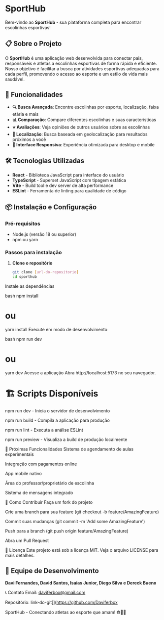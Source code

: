 # SportHub

Bem-vindo ao **SportHub** - sua plataforma completa para encontrar escolinhas esportivas!

## 📋 Sobre o Projeto

O **SportHub** é uma aplicação web desenvolvida para conectar pais, responsáveis e atletas a escolinhas esportivas de forma rápida e eficiente. Nosso objetivo é facilitar a busca por atividades esportivas adequadas para cada perfil, promovendo o acesso ao esporte e um estilo de vida mais saudável.

## 🚀 Funcionalidades

- **🔍 Busca Avançada**: Encontre escolinhas por esporte, localização, faixa etária e mais
- **📊 Comparação**: Compare diferentes escolinhas e suas características
- **⭐ Avaliações**: Veja opiniões de outros usuários sobre as escolinhas
- **📍 Localização**: Busca baseada em geolocalização para resultados próximos a você
- **📱 Interface Responsiva**: Experiência otimizada para desktop e mobile

## 🛠️ Tecnologias Utilizadas

- **React** - Biblioteca JavaScript para interface do usuário
- **TypeScript** - Superset JavaScript com tipagem estática
- **Vite** - Build tool e dev server de alta performance
- **ESLint** - Ferramenta de linting para qualidade de código

## 📦 Instalação e Configuração

### Pré-requisitos
- Node.js (versão 18 ou superior)
- npm ou yarn

### Passos para instalação

1. **Clone o repositório**
   ```bash
   git clone [url-do-repositorio]
   cd sporthub
Instale as dependências

bash
npm install
# ou
yarn install
Execute em modo de desenvolvimento

bash
npm run dev
# ou
yarn dev
Acesse a aplicação
Abra http://localhost:5173 no seu navegador.

# 🏗️ Scripts Disponíveis
npm run dev - Inicia o servidor de desenvolvimento

npm run build - Compila a aplicação para produção

npm run lint - Executa a análise ESLint

npm run preview - Visualiza a build de produção localmente

🎯 Próximas Funcionalidades
Sistema de agendamento de aulas experimentais

Integração com pagamentos online

App mobile nativo

Área do professor/proprietário de escolinha

Sistema de mensagens integrado

🤝 Como Contribuir
Faça um fork do projeto

Crie uma branch para sua feature (git checkout -b feature/AmazingFeature)

Commit suas mudanças (git commit -m 'Add some AmazingFeature')

Push para a branch (git push origin feature/AmazingFeature)

Abra um Pull Request

📄 Licença
Este projeto está sob a licença MIT. Veja o arquivo LICENSE para mais detalhes.

## 👥 Equipe de Desenvolvimento
**Davi Fernandes, David Santos, Isaias Junior, Diego Silva e Dereck Bueno**

📞 Contato
Email: daviferbox@gmail.com

Repositório: link-do-git]](https://github.com/Daviferbox

SportHub - Conectando atletas ao esporte que amam! ⚽🏀🎾
